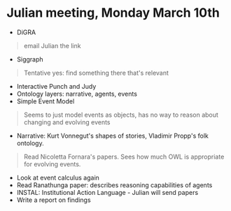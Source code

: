 # Julian meeting, Monday March 10th

- DiGRA

> email Julian the link

- Siggraph

> Tentative yes: find something there that's relevant

- Interactive Punch and Judy
- Ontology layers: narrative, agents, events
- Simple Event Model

> Seems to just model events as objects, has no way to reason about changing and evolving events

- Narrative: Kurt Vonnegut's shapes of stories, Vladimir Propp's folk ontology.

> Read Nicoletta Fornara's papers. Sees how much OWL is appropriate for evolving events.
- Look at event calculus again
- Read Ranathunga paper: describes reasoning capabilities of agents
- INSTAL: Institutional Action Language - Julian will send papers
- Write a report on findings
